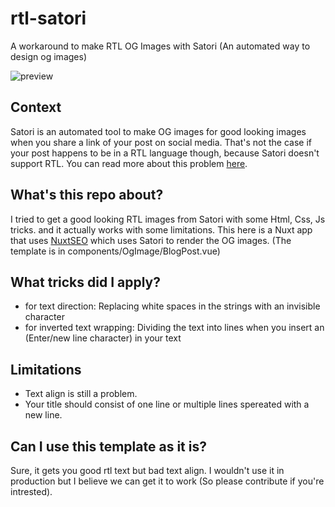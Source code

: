 # rtl-satori
A workaround to make RTL OG Images with Satori (An automated way to design og images)

![preview](https://drive.usercontent.google.com/download?id=1jsvBXBEgyf5QD_od_YzwnLmAXiwUU_ha)

## Context
Satori is an automated tool to make OG images for good looking images when you share a link of your post on social media.
That's not the case if your post happens to be in a RTL language though, because Satori doesn't support RTL.
You can read more about this problem [here](https://github.com/vercel/satori/issues/74).

## What's this repo about?
I tried to get a good looking RTL images from Satori with some Html, Css, Js tricks. and it actually works with some limitations.
This here is a Nuxt app that uses [NuxtSEO](https://nuxtseo.com/docs/og-image/getting-started/introduction) which uses Satori to render the OG images. 
(The template is in components/OgImage/BlogPost.vue)

## What tricks did I apply?
- for text direction: Replacing white spaces in the strings with an invisible character
- for inverted text wrapping: Dividing the text into lines when you insert an (Enter/new line character) in your text

## Limitations
- Text align is still a problem.
- Your title should consist of one line or multiple lines spereated with a new line.

## Can I use this template as it is?
Sure, it gets you good rtl text but bad text align.
I wouldn't use it in production but I believe we can get it to work (So please contribute if you're intrested).
